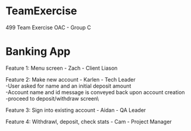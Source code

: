 # TeamExercise
499 Team Exercise OAC - Group C

# Banking App

Feature 1: Menu screen - Zach - Client Liason

Feature 2: Make new account - Karlen - Tech Leader\
-User asked for name and an initial deposit amount\
-Account name and id message is conveyed back upon account creation\
-proceed to deposit/withdraw screen\

Feature 3: Sign into existing account - Aidan - QA Leader

Feature 4: Withdrawl, deposit, check stats - Cam - Project Manager
